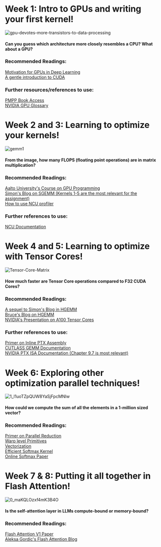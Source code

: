 # Week 1: Intro to GPUs and writing your first kernel!
![gpu-devotes-more-transistors-to-data-processing](https://github.com/user-attachments/assets/2aca8245-ad88-4613-8b73-f94ad395edf4)

#### Can you guess which architecture more closely resembles a CPU? What about a GPU?
### Recommended Readings:
[Motivation for GPUs in Deep Learning](https://horace.io/brrr_intro.html)\
[A gentle introduction to CUDA](https://developer.nvidia.com/blog/even-easier-introduction-cuda/)
### Further resources/references to use:
[PMPP Book Access](https://dokumen.pub/qdownload/programming-massively-parallel-processors-a-hands-on-approach-4nbsped-9780323912310.html)\
[NVIDIA GPU Glossary](https://modal.com/gpu-glossary/device-hardware)

# Week 2 and 3: Learning to optimize your kernels! 
![gemm1](https://github.com/user-attachments/assets/d0349f57-d436-459e-920f-5b445a3771fa)

#### From the image, how many FLOPS (floating point operations) are in matrix multiplication?

### Recommended Readings: 
[Aalto University's Course on GPU Programming](https://ppc.cs.aalto.fi/ch4/)\
[Simon's Blog on SGEMM (Kernels 1-5 are the most relevant for the assignment)](https://siboehm.com/articles/22/CUDA-MMM)\
[How to use NCU profiler](https://www.youtube.com/watch?v=04dJ-aePYpE)

### Further references to use:
[NCU Documentation](https://docs.nvidia.com/nsight-compute/NsightCompute/index.html)

# Week 4 and 5: Learning to optimize with Tensor Cores!
![Tensor-Core-Matrix](https://github.com/user-attachments/assets/d6209037-dd9b-4285-b71e-d3df5184ea2a)
#### How much faster are Tensor Core operations compared to F32 CUDA Cores?

### Recommended Readings:
[A sequel to Simon's Blog in HGEMM](https://alexarmbr.github.io/2024/08/10/How-To-Write-A-Fast-Matrix-Multiplication-From-Scratch-With-Tensor-Cores.html)\
[Bruce's Blog on HGEMM](https://bruce-lee-ly.medium.com/nvidia-tensor-core-cuda-hgemm-advanced-optimization-5a17eb77dd85)\
[NVIDIA's Presentation on A100 Tensor Cores](https://developer.download.nvidia.com/video/gputechconf/gtc/2020/presentations/s21745-developing-cuda-kernels-to-push-tensor-cores-to-the-absolute-limit-on-nvidia-a100.pdf)

### Further references to use:
[Primer on Inline PTX Assembly](https://docs.nvidia.com/cuda/pdf/Inline_PTX_Assembly.pdf)\
[CUTLASS GEMM Documentation](https://github.com/NVIDIA/cutlass/blob/main/media/docs/implicit_gemm_convolution.md#shared-memory-layouts)\
[NVIDIA PTX ISA Documentation (Chapter 9.7 is most relevant)](https://docs.nvidia.com/cuda/parallel-thread-execution/index.html?highlight=mma#)

# Week 6: Exploring other optimization parallel techniques!
![1_l1uoTZpQUW8YaSjFpcMNlw](https://github.com/user-attachments/assets/3d2997f7-d149-4668-a48c-39b3fc516f1a)

#### How could we compute the sum of all the elements in a 1-million sized vector?

### Recommended Readings:
[Primer on Parallel Reduction](https://developer.download.nvidia.com/assets/cuda/files/reduction.pdf)\
[Warp level Primitives](https://developer.nvidia.com/blog/using-cuda-warp-level-primitives/)\
[Vectorization](https://developer.nvidia.com/blog/cuda-pro-tip-increase-performance-with-vectorized-memory-access/)\
[Efficient Softmax Kernel](https://oneflow2020.medium.com/how-to-implement-an-efficient-softmax-cuda-kernel-oneflow-performance-optimization-sharing-405ad56e9031)\
[Online Softmax Paper](https://arxiv.org/pdf/1805.02867)

# Week 7 & 8: Putting it all together in Flash Attention!
![0_maKQLOzxf4mK3B4O](https://github.com/user-attachments/assets/89814742-9d3c-47b2-b2f2-ee9304a71dce)

#### Is the self-attention layer in LLMs compute-bound or memory-bound?

### Recommended Readings:
[Flash Attention V1 Paper](https://arxiv.org/pdf/2205.14135)\
[Aleksa Gordic's Flash Attention Blog](https://gordicaleksa.medium.com/eli5-flash-attention-5c44017022ad)



